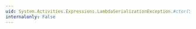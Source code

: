 ```yaml
---
uid: System.Activities.Expressions.LambdaSerializationException.#ctor(System.Runtime.Serialization.SerializationInfo,System.Runtime.Serialization.StreamingContext)
internalonly: False
---
```

